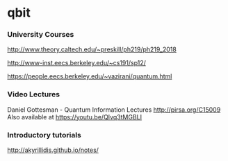 # qbit

### University Courses
http://www.theory.caltech.edu/~preskill/ph219/ph219_2018

http://www-inst.eecs.berkeley.edu/~cs191/sp12/

https://people.eecs.berkeley.edu/~vazirani/quantum.html

### Video Lectures
Daniel Gottesman - Quantum Information Lectures
http://pirsa.org/C15009  Also available at https://youtu.be/QIvq3tMGBLI

### Introductory tutorials
http://akyrillidis.github.io/notes/
